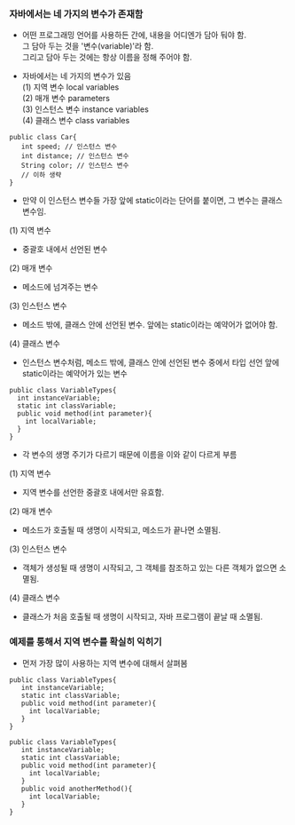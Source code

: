 

### 자바에서는 네 가지의 변수가 존재함  


- 어떤 프로그래밍 언어를 사용하든 간에, 내용을 어디엔가 담아 둬야 함.  
  그 담아 두는 것을 '변수(variable)'라 함.  
  그리고 담아 두는 것에는 항상 이름을 정해 주어야 함.  
  
 
- 자바에서는 네 가지의 변수가 있음  
  (1) 지역 변수 local variables  
  (2) 매개 변수 parameters  
  (3) 인스턴스 변수 instance variables  
  (4) 클래스 변수 class variables  
  
  
```
public class Car{
   int speed; // 인스턴스 변수
   int distance; // 인스턴스 변수
   String color; // 인스턴스 변수
   // 이하 생략
}
```

- 만약 이 인스턴스 변수들 가장 앞에 static이라는 단어를 붙이면, 그 변수는 클래스 변수임.  

(1) 지역 변수
- 중괄호 내에서 선언된 변수  

(2) 매개 변수  
- 메소드에 넘겨주는 변수  

(3) 인스턴스 변수  
- 메소드 밖에, 클래스 안에 선언된 변수. 앞에는 static이라는 예약어가 없어야 함.  

(4) 클래스 변수  
- 인스턴스 변수처럼, 메소드 밖에, 클래스 안에 선언된 변수 중에서 타입 선언 앞에 static이라는 예약어가 있는 변수  


```
public class VariableTypes{
  int instanceVariable;
  static int classVariable;
  public void method(int parameter){
    int localVariable;
  }
}
```

- 각 변수의 생명 주기가 다르기 때문에 이름을 이와 같이 다르게 부름  

(1) 지역 변수  
- 지역 변수를 선언한 중괄호 내에서만 유효함.  

(2) 매개 변수  
- 메소드가 호출될 때 생명이 시작되고, 메소드가 끝나면 소멸됨.  

(3) 인스턴스 변수  
- 객체가 생성될 때 생명이 시작되고, 그 객체를 참조하고 있는 다른 객체가 없으면 소멸됨.
  
(4) 클래스 변수  
- 클래스가 처음 호출될 때 생명이 시작되고, 자바 프로그램이 끝날 때 소멸됨.  


### 예제를 통해서 지역 변수를 확실히 익히기

- 먼저 가장 많이 사용하는 지역 변수에 대해서 살펴봄  

```
public class VariableTypes{
   int instanceVariable;
   static int classVariable;
   public void method(int parameter){
     int localVariable;
   }
}
```

```
public class VariableTypes{
   int instanceVariable;
   static int classVariable;
   public void method(int parameter){
     int localVariable;
   }
   public void anotherMethod(){
     int localVariable;
   }
}
```








